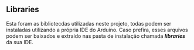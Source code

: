 ## Libraries
Esta foram as bibliotecdas utilizadas neste projeto, todas podem ser instaladas utilizando a própria IDE do Arduino.
Caso prefira, esses  arquivos podem ser baixados e extraído nas pasta de instalação chamada ***libraries*** da sua IDE.

